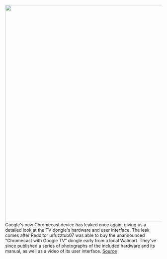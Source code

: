 <img src='https://cdn.vox-cdn.com/thumbor/jCq2rxcl0J98x-E-g1vyAAVZKkE=/0x0:6000x4000/1200x800/filters:focal(2443x620:3403x1580)/cdn.vox-cdn.com/uploads/chorus_image/image/67466905/4Fg7AOC.0.jpg' width='700px' /><br/>
Google's new Chromecast device has leaked once again, giving us a detailed look at the TV dongle's hardware and user interface. The leak comes after Redditor u/fuzztub07 was able to buy the unannounced “Chromecast with Google TV” dongle early from a local Walmart. They've since published a series of photographs of the included hardware and its manual, as well as a video of its user interface.
<a href='https://www.theverge.com/2020/9/25/21455606/chromecast-with-google-tv-images-hands-on-leak-user-interface-impressions-features'> Source <a/>